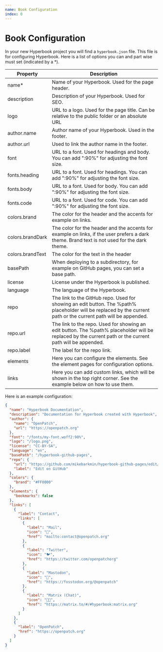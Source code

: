 ```yaml
---
name: Book Configuration
index: 0
---
```


# Book Configuration

In your new Hyperbook project you will find a `hyperbook.json` file.
This file is for configuring Hyperbook. Here is a list of options you
can and part wise must set (indicated by a \*).

| Property         | Description                                                                                                                                                     |
| ---------------- | --------------------------------------------------------------------------------------------------------------------------------------------------------------- |
| name\*           | Name of your Hyperbook. Used for the page header.                                                                                                               |
| description      | Description of your Hyperbook. Used for SEO.                                                                                                                    |
| logo             | URL to a logo. Used for the page title. Can be relative to the public folder or an absolute URL                                                                 |
| author.name      | Author name of your Hyperbook. Used in the footer.                                                                                                              |
| author.url       | Used to link the author name in the footer.                                                                                                                     |
| font             | URL to a font. Used for headings and body. You can add ":90%" for adjusting the font size.                                                                      |
| fonts.heading    | URL to a font. Used for headings. You can add ":90%" for adjusting the font size.                                                                               |
| fonts.body       | URL to a font. Used for body. You can add ":90%" for adjusting the font size.                                                                                   |
| fonts.code       | URL to a font. Used for code. You can add ":90%" for adjusting the font size.                                                                                   |
| colors.brand     | The color for the header and the accents for example on links.                                                                                                  |
| colors.brandDark | The color for the header and the accents for example on links, if the user prefers a dark theme. Brand text is not used for the dark theme.                     |
| colors.brandText | The color for the text in the header                                                                                                                            |
| basePath         | When deploying to a subdirectory, for example on GitHub pages, you can set a base path.                                                                         |
| license          | License under the Hyperbook is published.                                                                                                                       |
| language         | The language of the Hyperbook.                                                                                                                                  |
| repo             | The link to the GitHub repo. Used for showing an edit button. The %path% placeholder will be replaced by the current path or the current path will be appended. |
| repo.url         | The link to the repo. Used for showing an edit button. The %path% placeholder will be replaced by the current path or the current path will be appended.        |
| repo.label       | The label for the repo link.                                                                                                                                    |
| elements         | Here you can configure the elements. See the element pages for configuration options.                                                                           |
| links            | Here you can add custom links, which will be shown in the top right corner. See the example below on how to use them.                                           |

Here is an example configuration:

```json
{
  "name": "Hyperbook Documentation",
  "description": "Documentation for Hyperbook created with Hyperbook",
  "author": {
    "name": "OpenPatch",
    "url": "https://openpatch.org"
  },
  "font": "/fonts/my-font.woff2:90%",
  "logo": "/logo.png",
  "license": "CC-BY-SA",
  "language": "en",
  "basePath": "/hyperbook-github-pages",
  "repo": {
    "url": "https://github.com/mikebarkmin/hyperbook-github-pages/edit/main/%path%",
    "label": "Edit on GitHub"
  },
  "colors": {
    "brand": "#FF0000"
  },
  "elements": {
    "bookmarks": false
  },
  "links": [
    {
      "label": "Contact",
      "links": [
        {
          "label": "Mail",
          "icon": "📧",
          "href": "mailto:contact@openpatch.org"
        },
        {
          "label": "Twitter",
          "icon": "🐦",
          "href": "https://twitter.com/openpatchorg"
        },
        {
          "label": "Mastodon",
          "icon": "🐘",
          "href": "https://fosstodon.org/@openpatch"
        },
        {
          "label": "Matrix (Chat)",
          "icon": "👨‍💻",
          "href": "https://matrix.to/#/#hyperbook:matrix.org"
        }
      ]
    },
    {
      "label": "OpenPatch",
      "href": "https://openpatch.org"
    }
  ]
}
```
